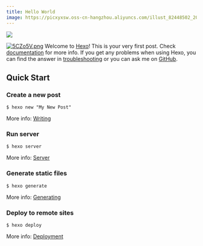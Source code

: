 ```yaml
---
title: Hello World
image: https://picxyxsw.oss-cn-hangzhou.aliyuncs.com/illust_82448502_20220605_001853.jpg
---
```

<img src="https://z3.ax1x.com/2021/10/08/5CZo5V.png">

[![5CZo5V.png](https://z3.ax1x.com/2021/10/08/5CZo5V.png)](https://imgtu.com/i/5CZo5V)
Welcome to [Hexo](https://hexo.io/)! This is your very first post. Check [documentation](https://hexo.io/docs/) for more info. If you get any problems when using Hexo, you can find the answer in [troubleshooting](https://hexo.io/docs/troubleshooting.html) or you can ask me on [GitHub](https://github.com/hexojs/hexo/issues).

## Quick Start

### Create a new post


	$ hexo new "My New Post"


More info: [Writing](https://hexo.io/docs/writing.html)

### Run server


	$ hexo server


More info: [Server](https://hexo.io/docs/server.html)

### Generate static files


	$ hexo generate


More info: [Generating](https://hexo.io/docs/generating.html)

### Deploy to remote sites


	$ hexo deploy


More info: [Deployment](https://hexo.io/docs/one-command-deployment.html)
